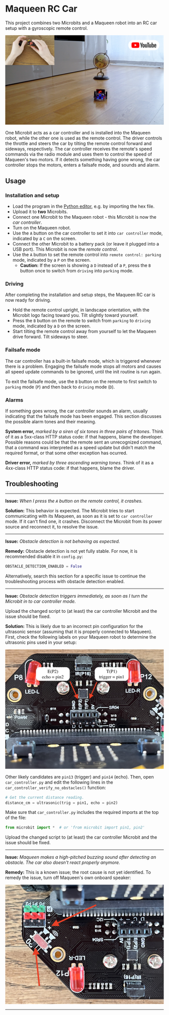 # Maqueen RC Car
This project combines two Microbits and a Maqueen robot into an RC car setup with a gyroscopic remote control.

[![Maqueen RC Car Demo](../../docs/img/maqueen_rc_car_project_demo.png)](https://youtu.be/pJhepMn8yeE "Maqueen RC Car Demo")

One Microbit acts as a car controller and is installed into the Maqueen robot, while the other one is used as the remote
control. The driver controls the throttle and steers the car by tilting the remote control forward and sideways,
respectively. The car controller receives the remote's speed commands via the radio module and uses them to control 
the speed of Maqueen's two motors. If it detects something having gone wrong, the car controller stops the motors,
enters a failsafe mode, and sounds and alarm.

## Usage
### Installation and setup
- Load the program in the [Python editor](https://python.microbit.org/v/3/project), e.g. by importing the hex file.
- Upload it to **two** Microbits.
- Connect one Microbit to the Maqueen robot - this Microbit is now the _car controller_.
- Turn on the Maqueen robot.
- Use the `A` button on the car controller to set it into `car controller` mode, indicated by a `C` on the screen.
- Connect the other Microbit to a battery pack (or leave it plugged into a USB port). This Microbit is now the _remote control_.
- Use the `A` button to set the remote control into `remote control: parking` mode, indicated by a `P` on the screen.
  - **Caution:** If the screen is showing a `D` instead of a `P`, press the `B` button once to switch from `driving` into `parking` mode.

### Driving
After completing the installation and setup steps, the Maqueen RC car is now ready for driving.
- Hold the remote control upright, in landscape orientation, with the Microbit logo facing toward you. Tilt slightly toward yourself.
- Press the `B` button on the remote to switch from `parking` to `driving` mode, indicated by a `D` on the screen.
- Start tilting the remote control away from yourself to let the Maqueen drive forward. Tilt sideways to steer.

### Failsafe mode
The car controller has a built-in failsafe mode, which is triggered whenever there is a problem. Engaging the failsafe
mode stops all motors and causes all speed update commands to be ignored, until the init routine is run again.

To exit the failsafe mode, use the `B` button on the remote to first switch to `parking` mode (`P`) and then back to
`driving` mode (`D`). 

### Alarms
If something goes wrong, the car controller sounds an alarm, usually indicating that the failsafe mode has been
engaged. This section discusses the possible alarm tones and their meaning.

**System error,** _marked by a siren of six tones in three pairs of tritones_. Think of it as a 5xx-class HTTP status
code: if that happens, blame the developer. Possible reasons could be that the remote sent an unrecognized command, that
a command was interpreted as a speed update but didn't match the required format, or that some other exception has
ocurred.

**Driver error,** _marked by three ascending warning tones_. Think of it as a 4xx-class HTTP status code: if that
happens, blame the driver.

## Troubleshooting
***
**Issue:** _When I press the `A` button on the remote control, it crashes._

**Solution:** This behavior is expected. The Microbit tries to start communicating with its Maqueen, as soon as it is
set to `car controller` mode. If it can't find one, it crashes. Disconnect the Microbit from its power source and
reconnect it, to resolve the issue.

***
**Issue:** _Obstacle detection is not behaving as expected._

**Remedy:** Obstacle detection is not yet fully stable. For now, it is recommended disable it in `config.py`:
```python
OBSTACLE_DETECTION_ENABLED = False
```

Alternatively, search this section for a specific issue to continue the troubleshooting process with obstacle
detection enabled.

***
**Issue:** _Obstacle detection triggers immediately, as soon as I turn the Microbit in to car controller mode._

Upload the changed script to (at least) the car controller Microbit and the issue should be fixed.

**Solution:** This is likely due to an incorrect pin configuration for the ultrasonic sensor (assuming that it is
properly connected to Maqueen). First, check the following labels on your Maqueen robot to determine the ultrasonic pins
used in your setup:

![Maqueen's pins for the ultrasonic sensor](../../docs/img/maqueen_ultrasonic_pins.jpeg)

Other likely candidates are `pin13` (trigger) and `pin14` (echo). Then, open `car_controller.py` and edit the following
lines in the `car_controller_verify_no_obstacles()` function:
```python
# Get the current distance reading.
distance_cm = ultrasonic(trig = pin1, echo = pin2)
```

Make sure that `car_controller.py` includes the required imports at the top of the file:
```python
from microbit import *  # or 'from microbit import pin1, pin2'
```

Upload the changed script to (at least) the car controller Microbit and the issue should be fixed.

***
**Issue:** _Maqueen makes a high-pitched buzzing sound after detecting an obstacle. The car also doesn't react properly
anymore._

**Remedy:** This is a known issue; the root cause is not yet identified. To remedy the issue, turn off Maqueen's own
onboard speaker:

![Turning Maqueen's speaker on or off](../../docs/img/maqueen_speaker_on_off.jpeg)

***
